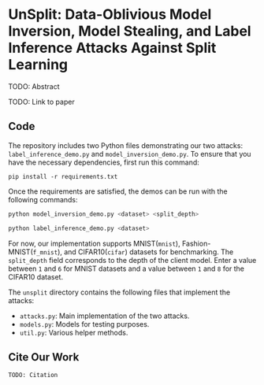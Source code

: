 # UnSplit: Data-Oblivious Model Inversion, Model Stealing, and Label Inference Attacks Against Split Learning

TODO: Abstract

TODO: Link to paper

## Code

The repository includes two Python files demonstrating our two attacks: `label_inference_demo.py` and `model_inversion_demo.py`. To ensure that you have the necessary dependencies, first run this command:
```
pip install -r requirements.txt
```

Once the requirements are satisfied, the demos can be run with the following commands:
```bash
python model_inversion_demo.py <dataset> <split_depth>
```
```bash
python label_inference_demo.py <dataset>
```
For now, our implementation supports MNIST(`mnist`), Fashion-MNIST(`f_mnist`), and CIFAR10(`cifar`) datasets for benchmarking. The `split_depth` field corresponds to the depth of the client model. Enter a value between `1` and `6` for MNIST datasets and a value between `1` and `8` for the CIFAR10 dataset.

The `unsplit` directory contains the following files that implement the attacks:
* `attacks.py`: Main implementation of the two attacks. 
* `models.py`: Models for testing purposes.
* `util.py`: Various helper methods. 


## Cite Our Work
```
TODO: Citation
```
